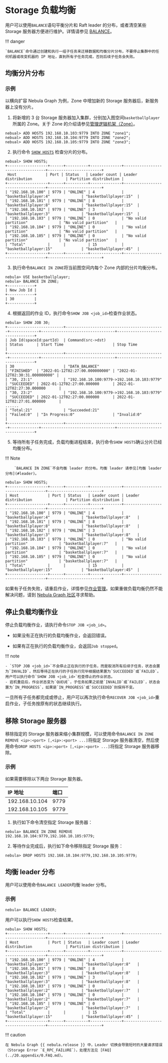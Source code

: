 # Storage 负载均衡

用户可以使用`BALANCE`语句平衡分片和 Raft leader 的分布，或者清空某些 Storage 服务器方便进行维护。详情请参见 [BALANCE](../3.ngql-guide/18.operation-and-maintenance-statements/2.balance-syntax.md)。

!!! danger

    `BALANCE`命令通过创建和执行一组子任务来迁移数据和均衡分片分布，不要停止集群中的任何机器或改变机器的 IP 地址，直到所有子任务完成，否则后续子任务会失败。

## 均衡分片分布

### 示例

以横向扩容 Nebula Graph 为例，Zone 中增加新的 Storage 服务器后，新服务器上没有分片。

1. 将新增的 3 台 Storage 服务器加入集群，分别加入图空间`basketballplayer`所属的 Zone。关于 Zone 的介绍请参见[管理逻辑机架（Zone）](../4.deployment-and-installation/5.zone.md)。

  ```ngql
  nebual> ADD HOSTS 192.168.10.103:9779 INTO ZONE "zone1";
  nebual> ADD HOSTS 192.168.10.104:9779 INTO ZONE "zone2";
  nebual> ADD HOSTS 192.168.10.105:9779 INTO ZONE "zone3";
  ```

2. 执行命令 [`SHOW HOSTS`](../3.ngql-guide/7.general-query-statements/6.show/6.show-hosts.md) 检查分片的分布。

  ```ngql
  nebual> SHOW HOSTS;
  +------------------+------+----------+--------------+-----------------------------------+------------------------+
   Host             | Port | Status   | Leader count | Leader distribution               | Partition distribution |
  +------------------+------+----------+--------------+-----------------------------------+------------------------+
  | "192.168.10.100" | 9779 | "ONLINE" | 4            | "basketballplayer:4"              | "basketballplayer:15"  |
  | "192.168.10.101" | 9779 | "ONLINE" | 8            | "basketballplayer:8"              | "basketballplayer:15"  |
  | "192.168.10.102" | 9779 | "ONLINE" | 3            | "basketballplayer:3"              | "basketballplayer:15"  |
  | "192.168.10.103" | 9779 | "ONLINE" | 0            | "No valid partition"              | "No valid partition"   |
  | "192.168.10.104" | 9779 | "ONLINE" | 0            | "No valid partition"              | "No valid partition"   |
  | "192.168.10.105" | 9779 | "ONLINE" | 0            | "No valid partition"              | "No valid partition"   |
  | "Total"          |      |          | 15           | "basketballplayer:15"             | "basketballplayer:45"  |
  +------------------+------+----------+--------------+-----------------------------------+------------------------+
  ```

3. 执行命令`BALANCE IN ZONE`将当前图空间内每个 Zone 内部的分片均衡分布。

  ```ngql
  nebula> USE basketballplayer;
  nebula> BALANCE IN ZONE;
  +------------+
  | New Job Id |
  +------------+
  | 30         |
  +------------+
  ```

4. 根据返回的作业 ID，执行命令`SHOW JOB <job_id>`检查作业状态。

  ```ngql
  nebula> SHOW JOB 30;
  +-------------------------+--------------------------------------------+-------------+---------------------------------+---------------------------------+
  | Job Id(spaceId:partId)  | Command(src->dst)                          | Status      | Start Time                      | Stop Time                       |
  +-------------------------+--------------------------------------------+-------------+---------------------------------+---------------------------------+
  | 30                      | "DATA_BALANCE"                             | "FINISHED"  | "2022-01-12T02:27:00.000000000" | "2022-01-12T02:30:31.000000000" |
  | "30, 23:1"              | "192.168.10.100:9779->192.168.10.103:9779" | "SUCCEEDED" | 2022-01-12T02:27:00.000000      | 2022-01-12T02:27:30.000000      |
  | "30, 23:2"              | "192.168.10.100:9779->192.168.10.103:9779" | "SUCCEEDED" | 2022-01-12T02:27:00.000000      | 2022-01-12T02:27:01.000000      |
  ......
  | "Total:21"              | "Succeeded:21"                             | "Failed:0"  | "In Progress:0"                 | "Invalid:0"                     |
  +-------------------------+--------------------------------------------+-------------+---------------------------------+---------------------------------+
  ```

5. 等待所有子任务完成，负载均衡进程结束，执行命令`SHOW HOSTS`确认分片已经均衡分布。

  !!! Note

        `BALANCE IN ZONE`不会均衡 leader 的分布。均衡 leader 请参见[均衡 leader 分布](#leader)。

  ```ngql
  nebula> SHOW HOSTS;
  +------------------+------+----------+--------------+-----------------------------------+------------------------+
  | Host             | Port | Status   | Leader count | Leader distribution               | Partition distribution |
  +------------------+------+----------+--------------+-----------------------------------+------------------------+
  | "192.168.10.100" | 9779 | "ONLINE" | 4            | "basketballplayer:4"              | "basketballplayer:8"   |
  | "192.168.10.101" | 9779 | "ONLINE" | 8            | "basketballplayer:8"              | "basketballplayer:8"   |
  | "192.168.10.102" | 9779 | "ONLINE" | 3            | "basketballplayer:3"              | "basketballplayer:8"   |
  | "192.168.10.103" | 9779 | "ONLINE" | 0            | "No valid partition"              | "basketballplayer:7"   |
  | "192.168.10.104" | 9779 | "ONLINE" | 0            | "No valid partition"              | "basketballplayer:7"   |
  | "192.168.10.105" | 9779 | "ONLINE" | 0            | "No valid partition"              | "basketballplayer:7"   |
  | "Total"          |      |          | 15           | "basketballplayer:15"             | "basketballplayer:45"  |
  +------------------+------+----------+--------------+-----------------------------------+------------------------+
  ```

如果有子任务失败，请重启作业，详情参见[作业管理](../3.ngql-guide/18.operation-and-maintenance-statements/4.job-statements.md)。如果重做负载均衡仍然不能解决问题，请到 [Nebula Graph 社区](https://discuss.nebula-graph.com.cn/)寻求帮助。

## 停止负载均衡作业

停止负载均衡作业，请执行命令`STOP JOB <job_id>`。

- 如果没有正在执行的负载均衡作业，会返回错误。

- 如果有正在执行的负载均衡作业，会返回`Job stopped`。

!!! note

    - `STOP JOB <job_id>`不会停止正在执行的子任务，而是取消所有后续子任务，状态会置为`INVALID`，然后等待正在执行的子任执行完毕根据结果置为`SUCCEEDED`或`FAILED`。用户可以执行命令`SHOW JOB <job_id>`检查停止的作业状态。
    - 宕机重启后，作业状态变为`QUEUE`，子任务如果之前是`INVALID`或`FAILED`，状态会置为`IN_PROGRESS`，如果是`IN_PROGRESS`或`SUCCEEDED`则保持不变。

一旦所有子任务都完成或停止，用户可以再次执行命令`RECOVER JOB <job_id>`重启作业，子任务按原有的状态继续执行。

## 移除 Storage 服务器

移除指定的 Storage 服务器来缩小集群规模，可以使用命令`BALANCE IN ZONE REMOVE <ip>:<port> [,<ip>:<port> ...]`将指定 Storage 服务器清空，然后使用命令`DROP HOSTS <ip>:<port> [,<ip>:<port> ...]`将指定 Storage 服务器移除。

### 示例

如果需要移除以下两台 Storage 服务器。

|IP 地址|端口|
|:---|:---|
|192.168.10.104|9779|
|192.168.10.105|9779|

1. 执行如下命令清空指定 Storage 服务器：

  ```ngql
  nebula> BALANCE IN ZONE REMOVE 192.168.10.104:9779,192.168.10.105:9779;
  ```

2. 等待作业完成后，执行如下命令移除指定 Storage 服务：

  ```ngql
  nebula> DROP HOSTS 192.168.10.104:9779,192.168.10.105:9779;
  ```

## 均衡 leader 分布

用户可以使用命令`BALANCE LEADER`均衡 leader 分布。

### 示例

```ngql
nebula> BALANCE LEADER;
```

用户可以执行`SHOW HOSTS`检查结果。

```ngql
nebula> SHOW HOSTS;
+------------------+------+----------+--------------+-----------------------------------+------------------------+
| Host             | Port | Status   | Leader count | Leader distribution               | Partition distribution |
+------------------+------+----------+--------------+-----------------------------------+------------------------+
| "192.168.10.100" | 9779 | "ONLINE" | 4            | "basketballplayer:3"              | "basketballplayer:8"   |
| "192.168.10.101" | 9779 | "ONLINE" | 8            | "basketballplayer:3"              | "basketballplayer:8"   |
| "192.168.10.102" | 9779 | "ONLINE" | 3            | "basketballplayer:3"              | "basketballplayer:8"   |
| "192.168.10.103" | 9779 | "ONLINE" | 0            | "basketballplayer:2"              | "basketballplayer:7"   |
| "192.168.10.104" | 9779 | "ONLINE" | 0            | "basketballplayer:2"              | "basketballplayer:7"   |
| "192.168.10.105" | 9779 | "ONLINE" | 0            | "basketballplayer:2"              | "basketballplayer:7"   |
| "Total"          |      |          | 15           | "basketballplayer:15"             | "basketballplayer:45"  |
+------------------+------+----------+--------------+-----------------------------------+------------------------+
```

!!! caution

    在 Nebula Graph {{ nebula.release }} 中，Leader 切换会导致短时的大量请求错误（Storage Error `E_RPC_FAILURE`），处理方法见 [FAQ](../20.appendix/0.FAQ.md)。
